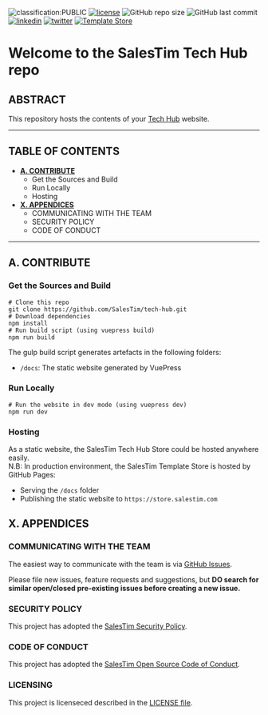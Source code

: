 ![classification:PUBLIC](https://img.shields.io/badge/classification-PUBLIC-blue)
[![license](https://img.shields.io/badge/License-MIT-yellow?style=flat)](/LICENSE.md)
![GitHub repo size](https://img.shields.io/github/repo-size/salestim/template-manifests)
![GitHub last commit](https://img.shields.io/github/last-commit/salestim/template-manifests)
[![linkedin](https://img.shields.io/badge/follow-@salestim-blue?logo=linkedin&logoColor=white)](https://www.linkedin.com/company/salestim/)
[![twitter](https://img.shields.io/badge/follow-@salestim-blue?logo=twitter&logoColor=white)](https://twitter.com/intent/follow?screen_name=salestimcrm)
[![Template Store](https://img.shields.io/badge/dynamic/json?url=https://api.salestim.io/v1.0/store/templates&label=Template%20Store&query=$.body.length&color=darkslateblue&prefix=Discover%20&suffix=%20Free%20Templates!&logo=microsoft-teams&logoColor=white&style=flat)](https://store.salestim.com)

# Welcome to the SalesTim Tech Hub repo

## ABSTRACT

This repository hosts the contents of your [Tech Hub](https://developers.salestim.com/) website.

---

## TABLE OF CONTENTS

- **[A. CONTRIBUTE](#a-contribute)**
  - Get the Sources and Build
  - Run Locally
  - Hosting
- **[X. APPENDICES](#x-appendices)**
  - COMMUNICATING WITH THE TEAM
  - SECURITY POLICY
  - CODE OF CONDUCT

---

## A. CONTRIBUTE

### Get the Sources and Build

```shell
# Clone this repo
git clone https://github.com/SalesTim/tech-hub.git
# Download dependencies
npm install
# Run build script (using vuepress build)
npm run build
```

The gulp build script generates artefacts in the following folders:
- `/docs`: The static website generated by VuePress

### Run Locally

```shell
# Run the website in dev mode (using vuepress dev)
npm run dev
```

### Hosting

As a static website, the SalesTim Tech Hub Store could be hosted anywhere easily.  
N.B: In production environment, the SalesTim Template Store is hosted by GitHub Pages:
- Serving the `/docs` folder
- Publishing the static website to `https://store.salestim.com`

## X. APPENDICES

### COMMUNICATING WITH THE TEAM

The easiest way to communicate with the team is via [GitHub Issues](/issues).

Please file new issues, feature requests and suggestions, but **DO search for similar open/closed pre-existing issues before creating a new issue.**

### SECURITY POLICY

This project has adopted the [SalesTim Security Policy](./SECURITY.md).

### CODE OF CONDUCT

This project has adopted the [SalesTim Open Source Code of Conduct](./CODE_OF_CONDUCT.md).

### LICENSING

This project is licenseced described in the [LICENSE file](./LICENSE.md).
